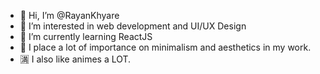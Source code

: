- 👋 Hi, I’m @RayanKhyare
- 👀 I’m interested in web development and UI/UX Design
- 🌱 I’m currently learning ReactJS
- :evergreen_tree: I place a lot of importance on minimalism and aesthetics in my work.
- :u6e80: I also like animes a LOT.

